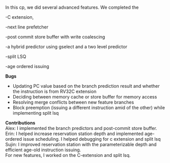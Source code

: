 In this cp, we did several advanced features. We completed the 

-C extension, 

-next line prefetcher

-post commit store buffer with write coalescing 

-a hybrid predictor using gselect and a two level predictor

-split LSQ

-age ordered issuing

**Bugs**
- Updating PC value based on the branch prediction result and whether the instruction is from RV32C extension
- Deciding between memory cache or store buffer for memory access
- Resolving merge conflicts between new feature branches
- Block preemption (issuing a different instruction amid of the other) while implementing split lsq

**Contributions**\
Alex: I implemented the branch predictors and post-commit store buffer. 
Erin: I helped increase reservation station depth and implemented age-ordered issue scheduling. I helped debugging for c extension and split lsq
Sujin: I improved reservation station with the parameterizable depth and efficient age-old instruction issuing. \
For new features, I worked on the C-extension and split lsq.
